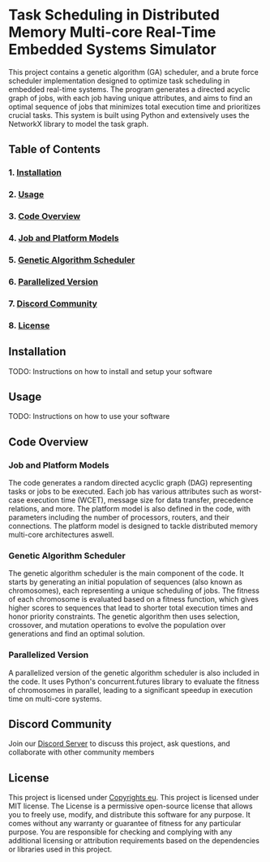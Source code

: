 # Task Scheduling in Distributed Memory Multi-core Real-Time Embedded Systems Simulator

This project contains a genetic algorithm (GA) scheduler, and a brute force scheduler implementation designed to optimize task scheduling in embedded real-time systems. The program generates a directed acyclic graph of jobs, with each job having unique attributes, and aims to find an optimal sequence of jobs that minimizes total execution time and prioritizes crucial tasks. This system is built using Python and extensively uses the NetworkX library to model the task graph.

## Table of Contents

### 1. [Installation](#Installation)

### 2. [Usage](#Usage)

### 3. [Code Overview](#Code-Overview)

### 4. [Job and Platform Models](#Job-and-Platform-Models)

### 5. [Genetic Algorithm Scheduler](#Genetic-Algorithm-Scheduler)

### 6. [Parallelized Version](#Parallelized-Version)

### 7. [Discord Community](#Discord-Community)

### 8. [License](#License)


## Installation

TODO: Instructions on how to install and setup your software

## Usage

TODO: Instructions on how to use your software

## Code Overview

### Job and Platform Models

The code generates a random directed acyclic graph (DAG) representing tasks or jobs to be executed. Each job has various attributes such as worst-case execution time (WCET), message size for data transfer, precedence relations, and more. The platform model is also defined in the code, with parameters including the number of processors, routers, and their connections. The platform model is designed to tackle distributed memory multi-core architectures aswell. 

### Genetic Algorithm Scheduler

The genetic algorithm scheduler is the main component of the code. It starts by generating an initial population of sequences (also known as chromosomes), each representing a unique scheduling of jobs. The fitness of each chromosome is evaluated based on a fitness function, which gives higher scores to sequences that lead to shorter total execution times and honor priority constraints. The genetic algorithm then uses selection, crossover, and mutation operations to evolve the population over generations and find an optimal solution.

### Parallelized Version

A parallelized version of the genetic algorithm scheduler is also included in the code. It uses Python's concurrent.futures library to evaluate the fitness of chromosomes in parallel, leading to a significant speedup in execution time on multi-core systems.

## Discord Community

Join our [Discord Server](https://discord.gg/S9xYegQw) to discuss this project, ask questions, and collaborate with other community members

## License
This project is licensed under [Copyrights eu](https://www.copyright.info/copyright/IPSO20230606004845DPQ/).
This project is licensed under MIT license.
The License is a permissive open-source license that allows you to freely use, modify, and distribute this software for any purpose. It comes without any warranty or guarantee of fitness for any particular purpose. You are responsible for checking and complying with any additional licensing or attribution requirements based on the dependencies or libraries used in this project.

